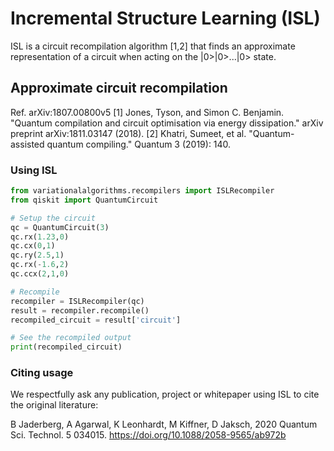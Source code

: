 # Incremental Structure Learning (ISL)

ISL is a circuit recompilation algorithm [1,2] that finds an approximate representation of a circuit when acting on the |0>|0>...|0> state.

## Approximate circuit recompilation
Ref. arXiv:1807.00800v5
[1] Jones, Tyson, and Simon C. Benjamin. "Quantum compilation and circuit optimisation via energy dissipation." arXiv preprint arXiv:1811.03147 (2018).
[2] Khatri, Sumeet, et al. "Quantum-assisted quantum compiling." Quantum 3 (2019): 140.

### Using ISL
```python
from variationalalgorithms.recompilers import ISLRecompiler
from qiskit import QuantumCircuit

# Setup the circuit
qc = QuantumCircuit(3)
qc.rx(1.23,0)
qc.cx(0,1)
qc.ry(2.5,1)
qc.rx(-1.6,2)
qc.ccx(2,1,0)

# Recompile
recompiler = ISLRecompiler(qc)
result = recompiler.recompile()
recompiled_circuit = result['circuit']

# See the recompiled output
print(recompiled_circuit)
```

### Citing usage

We respectfully ask any publication, project or whitepaper using ISL to cite the original literature:

B Jaderberg, A Agarwal, K Leonhardt, M Kiffner, D Jaksch, 2020 Quantum Sci. Technol. 5 034015.
https://doi.org/10.1088/2058-9565/ab972b


